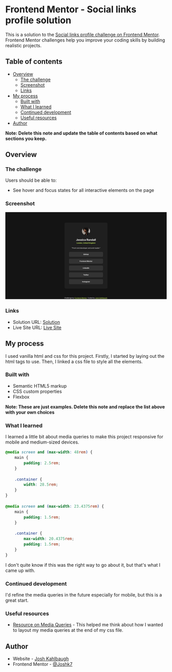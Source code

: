 # Frontend Mentor - Social links profile solution

This is a solution to the [Social links profile challenge on Frontend Mentor](https://www.frontendmentor.io/challenges/social-links-profile-UG32l9m6dQ). Frontend Mentor challenges help you improve your coding skills by building realistic projects.

## Table of contents

-   [Overview](#overview)
    -   [The challenge](#the-challenge)
    -   [Screenshot](#screenshot)
    -   [Links](#links)
-   [My process](#my-process)
    -   [Built with](#built-with)
    -   [What I learned](#what-i-learned)
    -   [Continued development](#continued-development)
    -   [Useful resources](#useful-resources)
-   [Author](#author)

**Note: Delete this note and update the table of contents based on what sections you keep.**

## Overview

### The challenge

Users should be able to:

-   See hover and focus states for all interactive elements on the page

### Screenshot

![](./screenshot.jpg)

### Links

-   Solution URL: [Solution](https://github.com/Joshk7/social-links-profile)
-   Live Site URL: [Live Site](https://social-links-profile-olive-chi.vercel.app)

## My process

I used vanilla html and css for this project. Firstly, I started by laying out the html tags to use. Then, I linked a css
file to style all the elements.

### Built with

-   Semantic HTML5 markup
-   CSS custom properties
-   Flexbox

**Note: These are just examples. Delete this note and replace the list above with your own choices**

### What I learned

I learned a little bit about media queries to make this project responsive for mobile and medium-sized devices.

```css
@media screen and (max-width: 48rem) {
    main {
        padding: 2.5rem;
    }

    .container {
        width: 28.5rem;
    }
}

@media screen and (max-width: 23.4375rem) {
    main {
        padding: 1.5rem;
    }

    .container {
        max-width: 20.4375rem;
        padding: 1.5rem;
    }
}
```

I don't quite know if this was the right way to go about it, but that's what I came up with.

### Continued development

I'd refine the media queries in the future especially for mobile, but this is a great start.

### Useful resources

-   [Resource on Media Queries](https://www.w3schools.com/css/css3_mediaqueries.asp) - This helped me think about how I wanted to layout my media queries at the end of my css file.

## Author

-   Website - [Josh Kahlbaugh](https://joshuakahlbaugh.pages.dev/)
-   Frontend Mentor - [@Joshk7](https://www.frontendmentor.io/profile/Joshk7)
